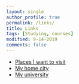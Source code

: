 ```yaml
---
layout: single
author_profile: true
permalink: /links/
title: Links
tags: [Studying, courses]
modified: 9-14-2019
comments: false
---
```




* [Places I want to visit](https://www.tripadvisor.com/Attractions-g295424-Activities-Dubai_Emirate_of_Dubai.html)
* [My home city](https://my.tehran.ir)
* [My university](https://www.iust.ac.ir)

